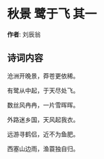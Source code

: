 # 秋景 鹭于飞 其一

**作者**: 刘辰翁

## 诗词内容

沧洲开晚景，莽苍更依稀。

有鹭从中起，于天尽处飞。

数丝风冉冉，一片雪晖晖。

外路迷乡国，天风起我衣。

远游寻鹤侣，近不为鱼肥。

西塞山边雨，渔蓑独自归。

